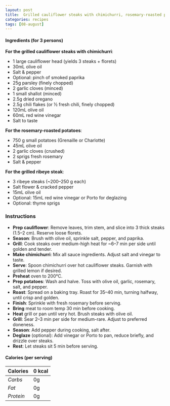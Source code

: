 ```yaml
---
layout: post
title:  Grilled cauliflower steaks with chimichurri, rosemary-roasted potatoes and grilled ribeye steak
categories: recipes
tags: [08-august]
---
```


#### Ingredients (for 3 persons)

**For the grilled cauliflower steaks with chimichurri**:
- 1 large cauliflower head (yields 3 steaks + florets)
- 30mL olive oil
- Salt & pepper
- Optional: pinch of smoked paprika
- 25g parsley (finely chopped)
- 2 garlic cloves (minced)
- 1 small shallot (minced)
- 2.5g dried oregano
- 2.5g chili flakes (or ½ fresh chili, finely chopped)
- 120mL olive oil
- 60mL red wine vinegar
- Salt to taste

**For the rosemary-roasted potatoes**:
- 750 g small potatoes (Grenaille or Charlotte)
- 45mL olive oil
- 2 garlic cloves (crushed)
- 2 sprigs fresh rosemary
- Salt & pepper

**For the grilled ribeye steak**:
- 3 ribeye steaks (~200–250 g each)
- Salt flower & cracked pepper
- 15mL olive oil
- Optional: 15mL red wine vinegar or Porto for deglazing
- Optional: thyme sprigs

### Instructions

- **Prep cauliflower**: Remove leaves, trim stem, and slice into 3 thick steaks (1.5–2 cm). Reserve loose florets.
- **Season**: Brush with olive oil, sprinkle salt, pepper, and paprika.
- **Grill**: Cook steaks over medium-high heat for ~6–7 min per side until golden and tender.
- **Make chimichurri**: Mix all sauce ingredients. Adjust salt and vinegar to taste.
- **Serve**: Spoon chimichurri over hot cauliflower steaks. Garnish with grilled lemon if desired.
- **Preheat** oven to 200°C.
- **Prep potatoes**: Wash and halve. Toss with olive oil, garlic, rosemary, salt, and pepper.
- **Roast**: Spread on a baking tray. Roast for 35–40 min, turning halfway, until crisp and golden.
- **Finish**: Sprinkle with fresh rosemary before serving.
- **Bring** meat to room temp 30 min before cooking.
- **Heat** grill or pan until very hot. Brush steaks with olive oil.
- **Grill**: Sear 2–3 min per side for medium-rare. Adjust to preferred doneness.
- **Season**: Add pepper during cooking, salt after.
- **Deglaze** (optional): Add vinegar or Porto to pan, reduce briefly, and drizzle over steaks.
- **Rest**: Let steaks sit 5 min before serving.

#### Calories (per serving)

| **Calories** | 0 kcal |
| ----------- | ----------- |
| *Carbs* | 0g |
| *Fat* | 0g |
| *Protein* | 0g |